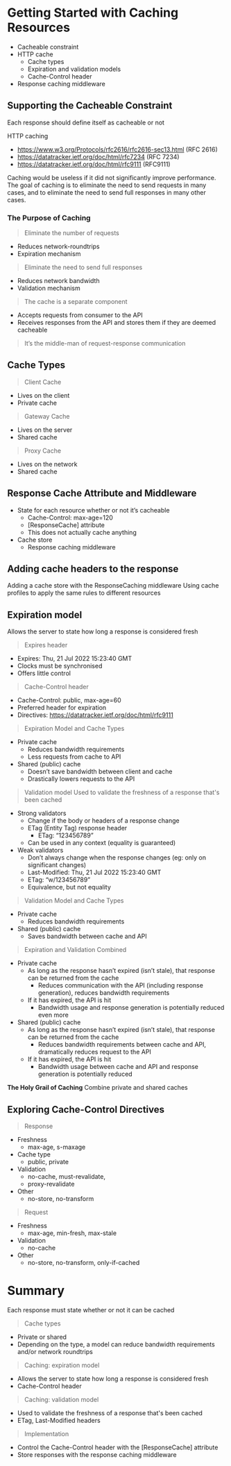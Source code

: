 # Getting Started with Caching Resources

- Cacheable constraint
- HTTP cache
     - Cache types
     - Expiration and validation models
     - Cache-Control header
- Response caching middleware

## Supporting the Cacheable Constraint

Each response should define itself as cacheable or not

HTTP caching
- https://www.w3.org/Protocols/rfc2616/rfc2616-sec13.html (RFC 2616) 
- https://datatracker.ietf.org/doc/html/rfc7234 (RFC 7234)
- https://datatracker.ietf.org/doc/html/rfc9111 (RFC9111)

Caching would be useless if it did not significantly improve performance. The goal of caching is to eliminate the need to send requests in many cases, and to eliminate the need to send full responses in many other cases.

### The Purpose of Caching

> Eliminate the number of requests 
- Reduces network-roundtrips
- Expiration mechanism
  
> Eliminate the need to send full responses
- Reduces network bandwidth 
- Validation mechanism

> The cache is a separate component
- Accepts requests from consumer to the API
- Receives responses from the API and stores them if they are deemed cacheable

> It’s the middle-man of request-response communication

## Cache Types

> Client Cache
- Lives on the client
- Private cache

> Gateway Cache
- Lives on the server
- Shared cache

> Proxy Cache
- Lives on the network
- Shared cache

## Response Cache Attribute and Middleware

- State for each resource whether or not it’s cacheable
    - Cache-Control: max-age=120
    - [ResponseCache] attribute
    - This does not actually cache anything
- Cache store
  - Response caching middleware

## Adding cache headers to the response

Adding a cache store with the ResponseCaching middleware
Using cache profiles to apply the same rules to different resources

## Expiration model
Allows the server to state how long a response is considered fresh

> Expires header
- Expires: Thu, 21 Jul 2022 15:23:40 GMT
- Clocks must be synchronised
- Offers little control

> Cache-Control header
- Cache-Control: public, max-age=60
- Preferred header for expiration
- Directives: https://datatracker.ietf.org/doc/html/rfc9111

> Expiration Model and Cache Types
- Private cache
    - Reduces bandwidth requirements
    - Less requests from cache to API
- Shared (public) cache
    - Doesn’t save bandwidth between client and cache 
    - Drastically lowers requests to the API

> Validation model
Used to validate the freshness of a response that's been cached

- Strong validators
    - Change if the body or headers of a response change
    - ETag (Entity Tag) response header
      - ETag: “123456789”
    - Can be used in any context (equality is guaranteed)
- Weak validators
    - Don’t always change when the response changes (eg: only on significant changes)
    - Last-Modified: Thu, 21 Jul 2022 15:23:40 GMT
    - ETag: “w/123456789”
    - Equivalence, but not equality

> Validation Model and Cache Types
-   Private cache
      - Reduces bandwidth requirements
-   Shared (public) cache
      - Saves bandwidth between cache and API

> Expiration and Validation Combined

- Private cache
    - As long as the response hasn’t expired (isn’t stale), that response can be returned from the cache
        - Reduces communication with the API (including response generation), reduces bandwidth requirements
    - If it has expired, the API is hit
        - Bandwidth usage and response generation is potentially reduced even more
- Shared (public) cache
    - As long as the response hasn’t expired (isn’t stale), that response can be returned from the cache
        - Reduces bandwidth requirements between cache and API, dramatically reduces request to the API
    - If it has expired, the API is hit
        - Bandwidth usage between cache and API and response generation is potentially reduced

**The Holy Grail of Caching**
Combine private and shared caches

## Exploring Cache-Control Directives

> Response

- Freshness
    - max-age, s-maxage
- Cache type
    - public, private
- Validation
    - no-cache, must-revalidate, 
    - proxy-revalidate
- Other
    - no-store, no-transform

> Request

- Freshness
    - max-age, min-fresh, max-stale
- Validation
    - no-cache 
- Other
    - no-store, no-transform, only-if-cached

# Summary

Each response must state whether or not it can be cached

> Cache types
- Private or shared
- Depending on the type, a model can reduce bandwidth requirements and/or network roundtrips

> Caching: expiration model
- Allows the server to state how long a response is considered fresh 
- Cache-Control header

> Caching: validation model
- Used to validate the freshness of a response that's been cached
- ETag, Last-Modified headers

> Implementation
- Control the Cache-Control header with the [ResponseCache] attribute
- Store responses with the response caching middleware
